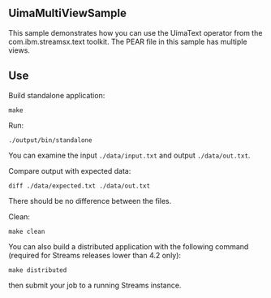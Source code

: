 ## UimaMultiViewSample

This sample demonstrates how you can use the UimaText operator from the com.ibm.streamsx.text toolkit.
The PEAR file in this sample has multiple views.

## Use

Build standalone application:

`make`

Run:

`./output/bin/standalone`

You can examine the input `./data/input.txt` and output `./data/out.txt`.

Compare output with expected data:

`diff ./data/expected.txt ./data/out.txt`

There should be no difference between the files.

Clean:

`make clean`

You can also build a distributed application with the following command (required for Streams releases lower than 4.2 only):

`make distributed`

then submit your job to a running Streams instance.
